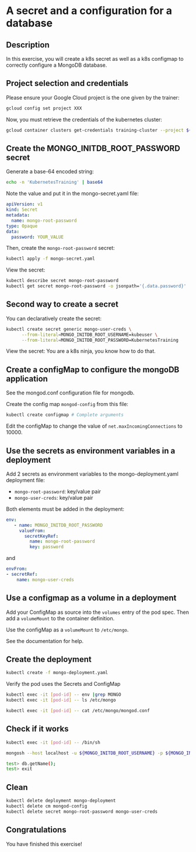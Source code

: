 # A secret and a configuration for a database

<walkthrough-tutorial-duration duration="25.0"></walkthrough-tutorial-duration>

## Description

In this exercise, you will create a k8s secret as well as a k8s configmap to correctly configure a MongoDB database.

## Project selection and credentials

Please ensure your Google Cloud project is the one given by the trainer:

```sh
gcloud config set project XXX 
```

Now, you must retrieve the credentials of the kubernetes cluster:

```sh
gcloud container clusters get-credentials training-cluster --project ${GOOGLE_CLOUD_PROJECT} --zone europe-west1-b
```

## Create the MONGO_INITDB_ROOT_PASSWORD secret

Generate a base-64 encoded string:

```sh
echo -n 'KubernetesTraining' | base64
```

Note the value and put it in the <walkthrough-editor-open-file filePath="mongo-secret.yaml">mongo-secret.yaml</walkthrough-editor-open-file>  file:

```yaml
apiVersion: v1
kind: Secret
metadata:
  name: mongo-root-password 
type: Opaque
data:
  password: YOUR_VALUE
```

Then, create the `mongo-root-password` secret:

```sh
kubectl apply -f mongo-secret.yaml
```

View the secret:

```sh
kubectl describe secret mongo-root-password
kubectl get secret mongo-root-password -o jsonpath='{.data.password}' | base64 -d
```

## Second way to create a secret

You can declaratively create the secret:

```sh
kubectl create secret generic mongo-user-creds \
      --from-literal=MONGO_INITDB_ROOT_USERNAME=kubeuser \
      --from-literal=MONGO_INITDB_ROOT_PASSWORD=KubernetesTraining
```

View the secret: You are a k8s ninja, you know how to do that.

## Create a configMap to configure the mongoDB application

See the <walkthrough-editor-open-file filePath="mongod.conf">mongod.conf</walkthrough-editor-open-file> configuration file for mongodb.

Create the config map `mongod-config` from this file:

```sh
kubectl create configmap # Complete arguments
```

Edit the configMap to change the value of `net.maxIncomingConnections` to 10000.

## Use the secrets as environment variables in a deployment

Add 2 secrets as environment variables to the <walkthrough-editor-open-file filePath="mongo-deployment.yaml">mongo-deployment.yaml</walkthrough-editor-open-file> deployment file:

* `mongo-root-password`: key/value pair
* `mongo-user-creds`: key/value pair

Both elements must be added in the deployment:

```yaml
env:
   - name: MONGO_INITDB_ROOT_PASSWORD
     valueFrom:
       secretKeyRef:
         name: mongo-root-password
         key: password
```

and

```yaml
envFrom:
- secretRef:
    name: mongo-user-creds
```

## Use a configmap as a volume in a deployment

Add your ConfigMap as source into the `volumes` entry of the pod spec. Then add a `volumeMount` to the container definition.

Use the configMap as a `volumeMount` to `/etc/mongo`.

See the documentation for help.

## Create the deployment

```sh
kubectl create -f mongo-deployment.yaml
```

Verify the pod uses the Secrets and ConfigMap

```sh
kubectl exec -it [pod-id] -- env |grep MONGO
kubectl exec -it [pod-id] -- ls /etc/mongo

kubectl exec -it [pod-id] -- cat /etc/mongo/mongod.conf
```

## Check if it works

```sh
kubectl exec -it [pod-id] -- /bin/sh

mongosh --host localhost -u ${MONGO_INITDB_ROOT_USERNAME} -p ${MONGO_INITDB_ROOT_PASSWORD}

test> db.getName();
test> exit

```

## Clean

```sh
kubectl delete deployment mongo-deployment
kubectl delete cm mongod-config
kubectl delete secret mongo-root-password mongo-user-creds
```

## Congratulations

You have finished this exercise!

<walkthrough-conclusion-trophy></walkthrough-conclusion-trophy>
